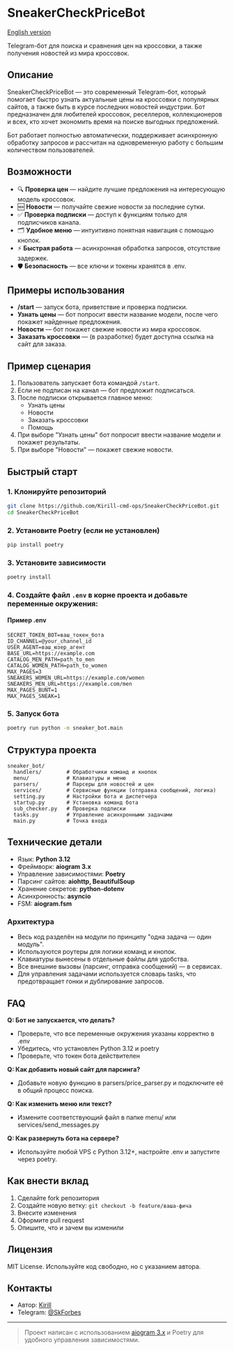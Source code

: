 # SneakerCheckPriceBot

[English version](./README.md)

Telegram-бот для поиска и сравнения цен на кроссовки, а также получения новостей из мира кроссовок.

## Описание
SneakerCheckPriceBot — это современный Telegram-бот, который помогает быстро узнать актуальные цены на кроссовки с популярных сайтов, а также быть в курсе последних новостей индустрии. Бот предназначен для любителей кроссовок, реселлеров, коллекционеров и всех, кто хочет экономить время на поиске выгодных предложений.

Бот работает полностью автоматически, поддерживает асинхронную обработку запросов и рассчитан на одновременную работу с большим количеством пользователей.

## Возможности
- 🔍 **Проверка цен** — найдите лучшие предложения на интересующую модель кроссовок.
- 🆕 **Новости** — получайте свежие новости за последние сутки.
- ✅ **Проверка подписки** — доступ к функциям только для подписчиков канала.
- 🗂️ **Удобное меню** — интуитивно понятная навигация с помощью кнопок.
- ⚡ **Быстрая работа** — асинхронная обработка запросов, отсутствие задержек.
- 🛡️ **Безопасность** — все ключи и токены хранятся в .env.

## Примеры использования
- **/start** — запуск бота, приветствие и проверка подписки.
- **Узнать цены** — бот попросит ввести название модели, после чего покажет найденные предложения.
- **Новости** — бот покажет свежие новости из мира кроссовок.
- **Заказать кроссовки** — (в разработке) будет доступна ссылка на сайт для заказа.

## Пример сценария
1. Пользователь запускает бота командой `/start`.
2. Если не подписан на канал — бот предложит подписаться.
3. После подписки открывается главное меню:
    - Узнать цены
    - Новости
    - Заказать кроссовки
    - Помощь
4. При выборе "Узнать цены" бот попросит ввести название модели и покажет результаты.
5. При выборе "Новости" — покажет свежие новости.

## Быстрый старт

### 1. Клонируйте репозиторий
```bash
git clone https://github.com/Kirill-cmd-ops/SneakerCheckPriceBot.git
cd SneakerCheckPriceBot
```

### 2. Установите Poetry (если не установлен)
```bash
pip install poetry
```

### 3. Установите зависимости
```bash
poetry install
```

### 4. Создайте файл `.env` в корне проекта и добавьте переменные окружения:

#### Пример .env
```
SECRET_TOKEN_BOT=ваш_токен_бота
ID_CHANNEL=@your_channel_id
USER_AGENT=ваш_юзер_агент
BASE_URL=https://example.com
CATALOG_MEN_PATH=path_to_men
CATALOG_WOMEN_PATH=path_to_women
MAX_PAGES=3
SNEAKERS_WOMEN_URL=https://example.com/women
SNEAKERS_MEN_URL=https://example.com/men
MAX_PAGES_BUNT=1
MAX_PAGES_SNEAK=1
```

### 5. Запуск бота
```bash
poetry run python -m sneaker_bot.main
```

## Структура проекта
```
sneaker_bot/
  handlers/        # Обработчики команд и кнопок
  menu/            # Клавиатуры и меню
  parsers/         # Парсеры для новостей и цен
  services/        # Сервисные функции (отправка сообщений, логика)
  setting.py       # Настройки бота и диспетчера
  startup.py       # Установка команд бота
  sub_checker.py   # Проверка подписки
  tasks.py         # Управление асинхронными задачами
  main.py          # Точка входа
```

## Технические детали
- Язык: **Python 3.12**
- Фреймворк: **aiogram 3.x**
- Управление зависимостями: **Poetry**
- Парсинг сайтов: **aiohttp, BeautifulSoup**
- Хранение секретов: **python-dotenv**
- Асинхронность: **asyncio**
- FSM: **aiogram.fsm**

### Архитектура
- Весь код разделён на модули по принципу "одна задача — один модуль".
- Используются роутеры для логики команд и кнопок.
- Клавиатуры вынесены в отдельные файлы для удобства.
- Все внешние вызовы (парсинг, отправка сообщений) — в сервисах.
- Для управления задачами используется словарь tasks, что предотвращает гонки и дублирование запросов.

## FAQ
**Q: Бот не запускается, что делать?**
- Проверьте, что все переменные окружения указаны корректно в .env
- Убедитесь, что установлен Python 3.12 и poetry
- Проверьте, что токен бота действителен

**Q: Как добавить новый сайт для парсинга?**
- Добавьте новую функцию в parsers/price_parser.py и подключите её в общий процесс поиска.

**Q: Как изменить меню или текст?**
- Измените соответствующий файл в папке menu/ или services/send_messages.py

**Q: Как развернуть бота на сервере?**
- Используйте любой VPS с Python 3.12+, настройте .env и запустите через poetry.

## Как внести вклад
1. Сделайте fork репозитория
2. Создайте новую ветку: `git checkout -b feature/ваша-фича`
3. Внесите изменения
4. Оформите pull request
5. Опишите, что и зачем вы изменили

## Лицензия
MIT License. Используйте код свободно, но с указанием автора.

## Контакты
- Автор: [Kirill](https://github.com/Kirill-cmd-ops)
- Telegram: [@SkForbes](https://t.me/SkForbes)

---

> Проект написан с использованием [aiogram 3.x](https://docs.aiogram.dev/) и Poetry для удобного управления зависимостями. 